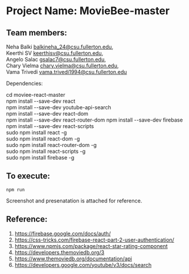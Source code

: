 # Project Name: MovieBee-master


## Team members:

Neha Balki balkineha_24@csu.fullerton.edu,                                                  
Keerthi SV keerthisv@csu.fullerton.edu,                                                 
Angelo Salac gsalac7@csu.fullerton.edu,                                                        
Chary Vielma chary.vielma@csu.fullerton.edu,                                                             
Vama Trivedi vama.trivedi1994@csu.fullerton.edu                                             

Dependencies:

cd moviee-react-master                                                            
npm install --save-dev react       
npm install --save-dev youtube-api-search  
npm install --save-dev react-dom                                                                                           
npm install --save-dev react-router-dom 
npm install --save-dev firebase                                                                      
npm install --save-dev react-scripts                                                                                                                                                                                                       
sudo npm install react -g                                                                  
sudo npm install react-dom -g                                                                                                                                  
sudo npm install react-router-dom -g                                                           
sudo npm install react-scripts -g                                                               
sudo npm install firebase -g                                                                   

## To execute:
```
npm run
```
Screenshot and presenatation is attached for reference.                                                                                                          
## Reference: 

1) https://firebase.google.com/docs/auth/                                                                    
2) https://css-tricks.com/firebase-react-part-2-user-authentication/
3) https://www.npmjs.com/package/react-star-rating-component
4) https://developers.themoviedb.org/3
5) https://www.themoviedb.org/documentation/api
6) https://developers.google.com/youtube/v3/docs/search
